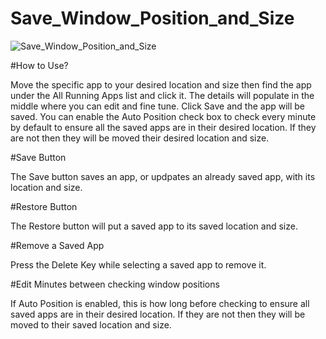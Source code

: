 # Save_Window_Position_and_Size

![Save_Window_Position_and_Size](https://user-images.githubusercontent.com/11081113/184188229-fa5ebd50-6f7e-45c0-94b8-e3f4d4c36ada.png)

#How to Use?

Move the specific app to your desired location and size then find the app under the All Running Apps list and click it. 
The details will populate in the middle where you can edit and fine tune. Click Save and the app will be saved. 
You can enable the Auto Position check box to check every minute by default to ensure all the saved apps are in their desired location. 
If they are not then they will be moved their desired location and size.

#Save Button

The Save button saves an app, or updpates an already saved app, with its location and size.

#Restore Button

The Restore button will put a saved app to its saved location and size.

#Remove a Saved App

Press the Delete Key while selecting a saved app to remove it.

#Edit Minutes between checking window positions

If Auto Position is enabled, this is how long before checking to ensure all saved apps are in their desired location. If they are not then they will be moved to their saved location and size.
